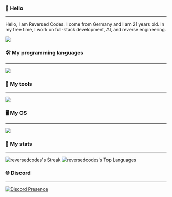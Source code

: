 ### 👋 Hello
___
Hello, I am Reversed Codes. I come from Germany and I am 21 years old. In my free time, I work on full-stack development, AI, and reverse engineering.

[![](https://visitcount.itsvg.in/api?id=RealBytes86&label=Profile%20Views&color=1&icon=0&pretty=false)](https://visitcount.itsvg.in)

### 🛠️ My programming languages
___
<img src="https://skillicons.dev/icons?i=c,cpp,cs,python,rust,java,js,php"/>

### 🧰 My tools
___
<img src="https://skillicons.dev/icons?i=git,mongodb,mysql,sqlite,nodejs,npm,nginx,docker"/>

### 🖥️ My OS
___
<img src="https://skillicons.dev/icons?i=linux,windows"/>

### 📖 My stats
___
![reversedcodes's Streak](https://github-readme-streak-stats.herokuapp.com/?user=reversedcodes&theme=tokyonight&hide_border=true) ![reversedcodes's Top Languages](https://github-readme-stats.vercel.app/api/top-langs/?username=reversedcodes&theme=tokyonight&show_icons=true&hide_border=true&layout=compact)

### 🌐 Discord
___
[![Discord Presence](https://lanyard.cnrad.dev/api/1207069281137987679)](https://discord.com/users/1207069281137987679)
